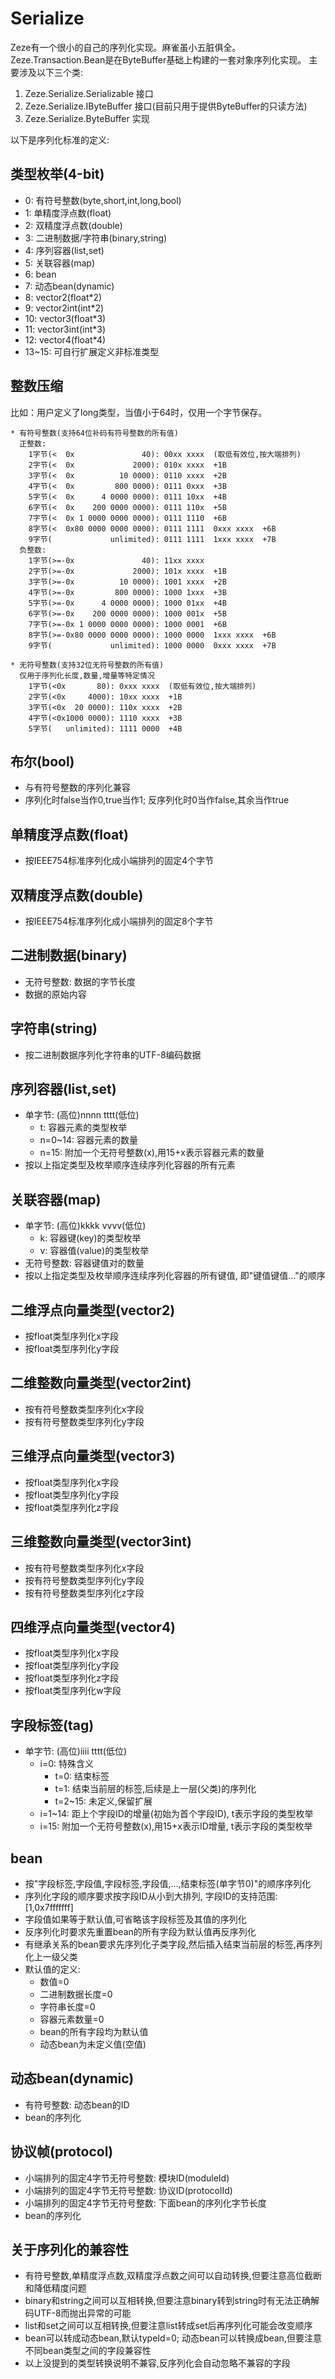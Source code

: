 # Serialize

Zeze有一个很小的自己的序列化实现。麻雀虽小五脏俱全。
Zeze.Transaction.Bean是在ByteBuffer基础上构建的一套对象序列化实现。
主要涉及以下三个类:

1. Zeze.Serialize.Serializable 接口
2. Zeze.Serialize.IByteBuffer 接口(目前只用于提供ByteBuffer的只读方法)
3. Zeze.Serialize.ByteBuffer 实现

以下是序列化标准的定义:

## 类型枚举(4-bit)

- 0: 有符号整数(byte,short,int,long,bool)
- 1: 单精度浮点数(float)
- 2: 双精度浮点数(double)
- 3: 二进制数据/字符串(binary,string)
- 4: 序列容器(list,set)
- 5: 关联容器(map)
- 6: bean
- 7: 动态bean(dynamic)
- 8: vector2(float*2)
- 9: vector2int(int*2)
- 10: vector3(float*3)
- 11: vector3int(int*3)
- 12: vector4(float*4)
- 13~15: 可自行扩展定义非标准类型

## 整数压缩

比如：用户定义了long类型，当值小于64时，仅用一个字节保存。

```
* 有符号整数(支持64位补码有符号整数的所有值)
  正整数:
    1字节(<  0x               40): 00xx xxxx  (取低有效位,按大端排列)
    2字节(<  0x             2000): 010x xxxx  +1B
    3字节(<  0x          10 0000): 0110 xxxx  +2B
    4字节(<  0x         800 0000): 0111 0xxx  +3B
    5字节(<  0x      4 0000 0000): 0111 10xx  +4B
    6字节(<  0x    200 0000 0000): 0111 110x  +5B
    7字节(<  0x 1 0000 0000 0000): 0111 1110  +6B
    8字节(<  0x80 0000 0000 0000): 0111 1111  0xxx xxxx  +6B
    9字节(             unlimited): 0111 1111  1xxx xxxx  +7B
  负整数:
    1字节(>=-0x               40): 11xx xxxx
    2字节(>=-0x             2000): 101x xxxx  +1B
    3字节(>=-0x          10 0000): 1001 xxxx  +2B
    4字节(>=-0x         800 0000): 1000 1xxx  +3B
    5字节(>=-0x      4 0000 0000): 1000 01xx  +4B
    6字节(>=-0x    200 0000 0000): 1000 001x  +5B
    7字节(>=-0x 1 0000 0000 0000): 1000 0001  +6B
    8字节(>=-0x80 0000 0000 0000): 1000 0000  1xxx xxxx  +6B
    9字节(             unlimited): 1000 0000  0xxx xxxx  +7B

* 无符号整数(支持32位无符号整数的所有值)
  仅用于序列化长度,数量,增量等特定情况
    1字节(<0x       80): 0xxx xxxx  (取低有效位,按大端排列)
    2字节(<0x     4000): 10xx xxxx  +1B
    3字节(<0x  20 0000): 110x xxxx  +2B
    4字节(<0x1000 0000): 1110 xxxx  +3B
    5字节(   unlimited): 1111 0000  +4B
```

## 布尔(bool)

- 与有符号整数的序列化兼容
- 序列化时false当作0,true当作1; 反序列化时0当作false,其余当作true

## 单精度浮点数(float)

- 按IEEE754标准序列化成小端排列的固定4个字节

## 双精度浮点数(double)

- 按IEEE754标准序列化成小端排列的固定8个字节

## 二进制数据(binary)

- 无符号整数: 数据的字节长度
- 数据的原始内容

## 字符串(string)

- 按二进制数据序列化字符串的UTF-8编码数据

## 序列容器(list,set)

- 单字节: (高位)nnnn tttt(低位)
    - t: 容器元素的类型枚举
    - n=0~14: 容器元素的数量
    - n=15: 附加一个无符号整数(x),用15+x表示容器元素的数量
- 按以上指定类型及枚举顺序连续序列化容器的所有元素

## 关联容器(map)

- 单字节: (高位)kkkk vvvv(低位)
    - k: 容器键(key)的类型枚举
    - v: 容器值(value)的类型枚举
- 无符号整数: 容器键值对的数量
- 按以上指定类型及枚举顺序连续序列化容器的所有键值, 即"键值键值..."的顺序

## 二维浮点向量类型(vector2)

- 按float类型序列化x字段
- 按float类型序列化y字段

## 二维整数向量类型(vector2int)

- 按有符号整数类型序列化x字段
- 按有符号整数类型序列化y字段

## 三维浮点向量类型(vector3)

- 按float类型序列化x字段
- 按float类型序列化y字段
- 按float类型序列化z字段

## 三维整数向量类型(vector3int)

- 按有符号整数类型序列化x字段
- 按有符号整数类型序列化y字段
- 按有符号整数类型序列化z字段

## 四维浮点向量类型(vector4)

- 按float类型序列化x字段
- 按float类型序列化y字段
- 按float类型序列化z字段
- 按float类型序列化w字段

## 字段标签(tag)

- 单字节: (高位)iiii tttt(低位)
    - i=0: 特殊含义
        - t=0: 结束标签
        - t=1: 结束当前层的标签,后续是上一层(父类)的序列化
        - t=2~15: 未定义,保留扩展
    - i=1~14: 距上个字段ID的增量(初始为首个字段ID), t表示字段的类型枚举
    - i=15: 附加一个无符号整数(x),用15+x表示ID增量, t表示字段的类型枚举

## bean

- 按"字段标签,字段值,字段标签,字段值,...,结束标签(单字节0)"的顺序序列化
- 序列化字段的顺序要求按字段ID从小到大排列, 字段ID的支持范围: [1,0x7fffffff]
- 字段值如果等于默认值,可省略该字段标签及其值的序列化
- 反序列化时要求先重置bean的所有字段为默认值再反序列化
- 有继承关系的bean要求先序列化子类字段,然后插入结束当前层的标签,再序列化上一级父类
- 默认值的定义:
    - 数值=0
    - 二进制数据长度=0
    - 字符串长度=0
    - 容器元素数量=0
    - bean的所有字段均为默认值
    - 动态bean为未定义值(空值)

## 动态bean(dynamic)

- 有符号整数: 动态bean的ID
- bean的序列化

## 协议帧(protocol)

- 小端排列的固定4字节无符号整数: 模块ID(moduleId)
- 小端排列的固定4字节无符号整数: 协议ID(protocolId)
- 小端排列的固定4字节无符号整数: 下面bean的序列化字节长度
- bean的序列化

## 关于序列化的兼容性

- 有符号整数,单精度浮点数,双精度浮点数之间可以自动转换,但要注意高位截断和降低精度问题
- binary和string之间可以互相转换,但要注意binary转到string时有无法正确解码UTF-8而抛出异常的可能
- list和set之间可以互相转换,但要注意list转成set后再序列化可能会改变顺序
- bean可以转成动态bean,默认typeId=0; 动态bean可以转换成bean,但要注意不同bean类型之间的字段兼容性
- 以上没提到的类型转换说明不兼容,反序列化会自动忽略不兼容的字段
